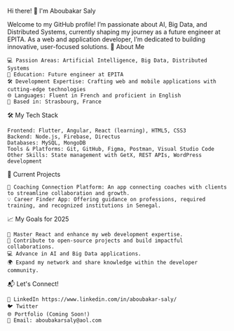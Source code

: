 Hi there! 👋 I'm Aboubakar Saly

Welcome to my GitHub profile! I’m passionate about AI, Big Data, and Distributed Systems, currently shaping my journey as a future engineer at EPITA. As a web and application developer, I’m dedicated to building innovative, user-focused solutions.
🌟 About Me

    💻 Passion Areas: Artificial Intelligence, Big Data, Distributed Systems
    💼 Education: Future engineer at EPITA
    🛠️ Development Expertise: Crafting web and mobile applications with cutting-edge technologies
    🌐 Languages: Fluent in French and proficient in English
    📍 Based in: Strasbourg, France

🛠️ My Tech Stack

    Frontend: Flutter, Angular, React (learning), HTML5, CSS3
    Backend: Node.js, Firebase, Directus
    Databases: MySQL, MongoDB
    Tools & Platforms: Git, GitHub, Figma, Postman, Visual Studio Code
    Other Skills: State management with GetX, REST APIs, WordPress development

📌 Current Projects

    🔧 Coaching Connection Platform: An app connecting coaches with clients to streamline collaboration and growth.
    💡 Career Finder App: Offering guidance on professions, required training, and recognized institutions in Senegal.

📈 My Goals for 2025

    🎯 Master React and enhance my web development expertise.
    🌟 Contribute to open-source projects and build impactful collaborations.
    💻 Advance in AI and Big Data applications.
    🌍 Expand my network and share knowledge within the developer community.

📬 Let's Connect!

    💼 LinkedIn https://www.linkedin.com/in/aboubakar-saly/
    🐦 Twitter
    🌐 Portfolio (Coming Soon!)
    📧 Email: aboubakarsaly@aol.com
